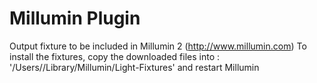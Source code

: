 # Millumin Plugin

Output fixture to be included in Millumin 2 (http://www.millumin.com)
To install the fixtures, copy the downloaded files into : '/Users/<username>/Library/Millumin/Light-Fixtures' and restart Millumin
